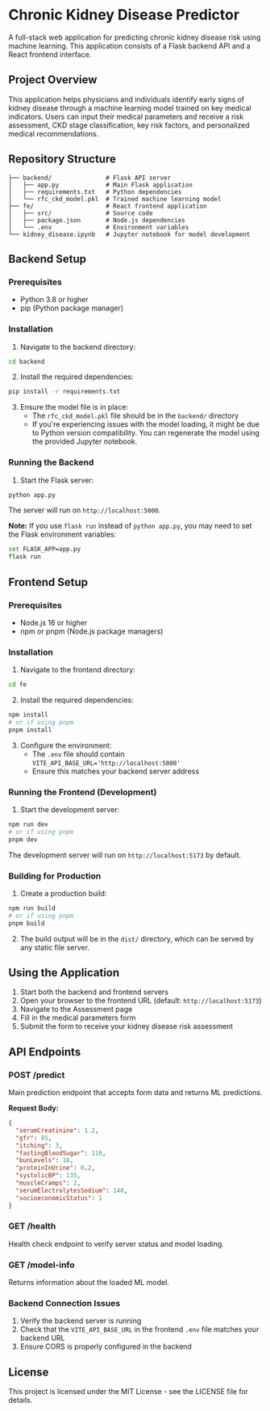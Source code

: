 # Chronic Kidney Disease Predictor

A full-stack web application for predicting chronic kidney disease risk using machine learning. This application consists of a Flask backend API and a React frontend interface.

## Project Overview

This application helps physicians and individuals identify early signs of kidney disease through a machine learning model trained on key medical indicators. Users can input their medical parameters and receive a risk assessment, CKD stage classification, key risk factors, and personalized medical recommendations.

## Repository Structure

```
├── backend/               # Flask API server
│   ├── app.py             # Main Flask application
│   ├── requirements.txt   # Python dependencies
│   └── rfc_ckd_model.pkl  # Trained machine learning model
├── fe/                    # React frontend application
│   ├── src/               # Source code
│   ├── package.json       # Node.js dependencies
│   └── .env               # Environment variables
└── kidney_disease.ipynb   # Jupyter notebook for model development
```

## Backend Setup

### Prerequisites

- Python 3.8 or higher
- pip (Python package manager)

### Installation

1. Navigate to the backend directory:

```bash
cd backend
```

2. Install the required dependencies:

```bash
pip install -r requirements.txt
```

3. Ensure the model file is in place:
   - The `rfc_ckd_model.pkl` file should be in the `backend/` directory
   - If you're experiencing issues with the model loading, it might be due to Python version compatibility. You can regenerate the model using the provided Jupyter notebook.

### Running the Backend

1. Start the Flask server:

```bash
python app.py
```

The server will run on `http://localhost:5000`.

**Note:** If you use `flask run` instead of `python app.py`, you may need to set the Flask environment variables:

```bash
set FLASK_APP=app.py
flask run
```

## Frontend Setup

### Prerequisites

- Node.js 16 or higher
- npm or pnpm (Node.js package managers)

### Installation

1. Navigate to the frontend directory:

```bash
cd fe
```

2. Install the required dependencies:

```bash
npm install
# or if using pnpm
pnpm install
```

3. Configure the environment:
   - The `.env` file should contain `VITE_API_BASE_URL='http://localhost:5000'`
   - Ensure this matches your backend server address

### Running the Frontend (Development)

1. Start the development server:

```bash
npm run dev
# or if using pnpm
pnpm dev
```

The development server will run on `http://localhost:5173` by default.

### Building for Production

1. Create a production build:

```bash
npm run build
# or if using pnpm
pnpm build
```

2. The build output will be in the `dist/` directory, which can be served by any static file server.

## Using the Application

1. Start both the backend and frontend servers
2. Open your browser to the frontend URL (default: `http://localhost:5173`)
3. Navigate to the Assessment page
4. Fill in the medical parameters form
5. Submit the form to receive your kidney disease risk assessment

## API Endpoints

### POST /predict

Main prediction endpoint that accepts form data and returns ML predictions.

**Request Body:**

```json
{
  "serumCreatinine": 1.2,
  "gfr": 85,
  "itching": 3,
  "fastingBloodSugar": 110,
  "bunLevels": 18,
  "proteinInUrine": 0.2,
  "systolicBP": 135,
  "muscleCramps": 2,
  "serumElectrolytesSodium": 140,
  "socioeconomicStatus": 1
}
```

### GET /health

Health check endpoint to verify server status and model loading.

### GET /model-info

Returns information about the loaded ML model.

### Backend Connection Issues

1. Verify the backend server is running
2. Check that the `VITE_API_BASE_URL` in the frontend `.env` file matches your backend URL
3. Ensure CORS is properly configured in the backend

## License

This project is licensed under the MIT License - see the LICENSE file for details.
